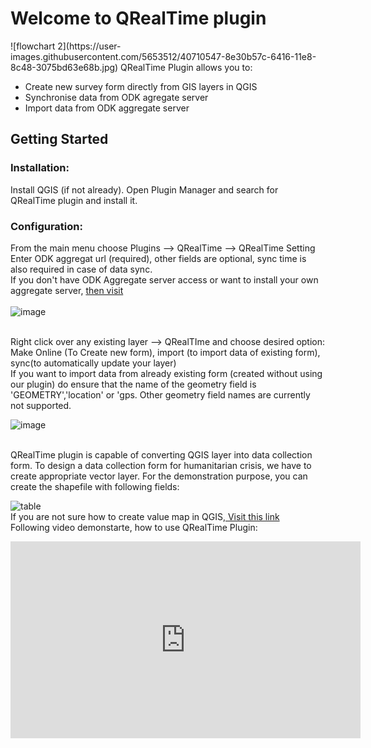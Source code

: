 <h1> Welcome to QRealTime plugin</h1>
![flowchart 2](https://user-images.githubusercontent.com/5653512/40710547-8e30b57c-6416-11e8-8c48-3075bd63e68b.jpg)
QRealTime Plugin allows you to:
<UL>
<LI > Create new survey form directly from GIS layers in QGIS </LI>
<LI > Synchronise data from ODK agregate server </LI>
<LI > Import data from ODK aggregate server </LI> </UL>

<h2> Getting Started </h2>
<h3> Installation:</h3>
Install QGIS (if not already). Open Plugin Manager and search for QRealTime plugin and install it.
<h3>Configuration:</h3>

From the main menu choose Plugins --> QRealTime --> QRealTime Setting
<br>
Enter ODK aggregat url (required), other fields are optional, sync time is also required in case of data sync.
<br>
If you don't have ODK Aggregate server access or want to install your own aggregate server,  <a href="http://docs.opendatakit.org/aggregate-guide/"> then visit </a>
<br>
<br>
![image](https://user-images.githubusercontent.com/9129316/32544265-ff06041e-c49d-11e7-82a0-24e655052395.png)

<br>
Right click over any existing layer --> QRealTIme and choose desired option: 
<br>Make Online (To Create new form), import (to import data of existing form), sync(to automatically update your layer)
<br>If you want to import data from already existing form (created without using our plugin) do ensure that the name of the geometry field is 'GEOMETRY','location' or 'gps. Other geometry field names are currently not supported.

![image](https://user-images.githubusercontent.com/9129316/32544408-65f01516-c49e-11e7-9077-a9e18c602e11.png)

<br>
QRealTime plugin is capable of converting QGIS layer into data collection form. To design a data collection form for humanitarian crisis, we have to create appropriate vector layer. For the demonstration purpose, you can create the shapefile with following fields:
<br>

![table](https://user-images.githubusercontent.com/9129316/33984020-2d6d7170-e0dc-11e7-8458-c9c2feb275b6.png)
<br>
If you are not sure how to create  value map in QGIS,<a href= "http://www.northrivergeographic.com/archives/qgis-and-value-maps"> Visit this link </a>
<br>
Following video demonstarte, how to use QRealTime Plugin:
<br>
<iframe width="560" height="315" src="https://www.youtube.com/embed/zmr2CC5G-m4" frameborder="0" allow="autoplay; encrypted-media" allowfullscreen></iframe>
<br>

